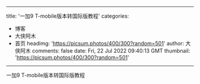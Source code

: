 
---
title: '一加9 T-mobile版本转国际版教程'
categories: 
 - 博客
 - 大侠阿木
 - 首页
headimg: 'https://picsum.photos/400/300?random=501'
author: 大侠阿木
comments: false
date: Fri, 22 Jul 2022 09:40:13 GMT
thumbnail: 'https://picsum.photos/400/300?random=501'
---

<div>   
一加9 T-mobile版本转国际版教程  
</div>
            